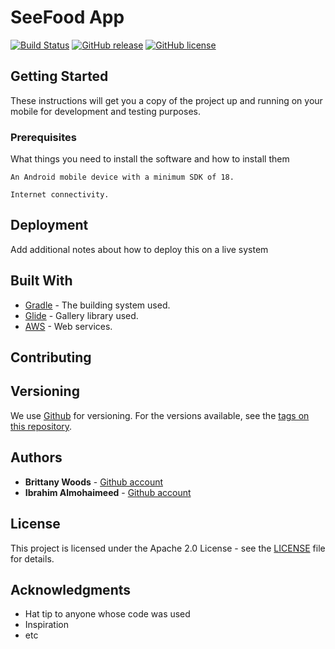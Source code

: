 
# SeeFood App 
[![Build Status](https://travis-ci.com/IbrahimNM/seefood_app.svg?token=Z7DztJ4D33ytYAbsRtvx&branch=master)](https://travis-ci.com/IbrahimNM/seefood_app) [![GitHub release](https://img.shields.io/badge/release-1.0.0-blue.svg)](https://github.com/IbrahimNM/seefood_app/releases/) [![GitHub license](https://img.shields.io/badge/license-Apache-yellowgreen.svg)](https://opensource.org/licenses/Apache-2.0)


## Getting Started

These instructions will get you a copy of the project up and running on your mobile for development and testing purposes.

### Prerequisites

What things you need to install the software and how to install them

```
An Android mobile device with a minimum SDK of 18.
```

```
Internet connectivity.
```

## Deployment

Add additional notes about how to deploy this on a live system

## Built With

* [Gradle](https://gradle.org/) - The building system used.
* [Glide](https://github.com/bumptech/glide) - Gallery library used.
* [AWS](https://aws.amazon.com/) - Web services.

## Contributing


## Versioning

We use [Github](https://github.com/) for versioning. For the versions available, see the [tags on this repository](https://github.com/IbrahimNM/seefood_app/tags).

## Authors

* **Brittany Woods** - [Github account](https://github.com/w029bnw)
* **Ibrahim Almohaimeed** - [Github account](https://github.com/IbrahimNM)

## License

This project is licensed under the Apache 2.0 License - see the [LICENSE](LICENSE) file for details.

## Acknowledgments

* Hat tip to anyone whose code was used
* Inspiration
* etc
